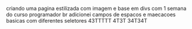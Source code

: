 criando uma pagina estilizada com imagem e base em divs com 1 semana do curso programador br
adicionei campos de espacos e maecacoes basicas com diferentes seletores
43TTTTT
4T3T
34T34T
